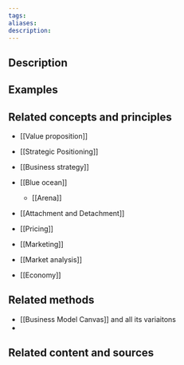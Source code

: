 ```yaml
---
tags: 
aliases: 
description:
---
```


## Description


## Examples 


## Related concepts and principles
- [[Value proposition]]
- [[Strategic Positioning]] 
- [[Business strategy]]
- [[Blue ocean]] 
	- [[Arena]]
- [[Attachment and Detachment]]
- [[Pricing]]
- [[Marketing]]
- [[Market analysis]]

- [[Economy]]
## Related methods
- [[Business Model Canvas]] and all its variaitons
- 

## Related content and sources
